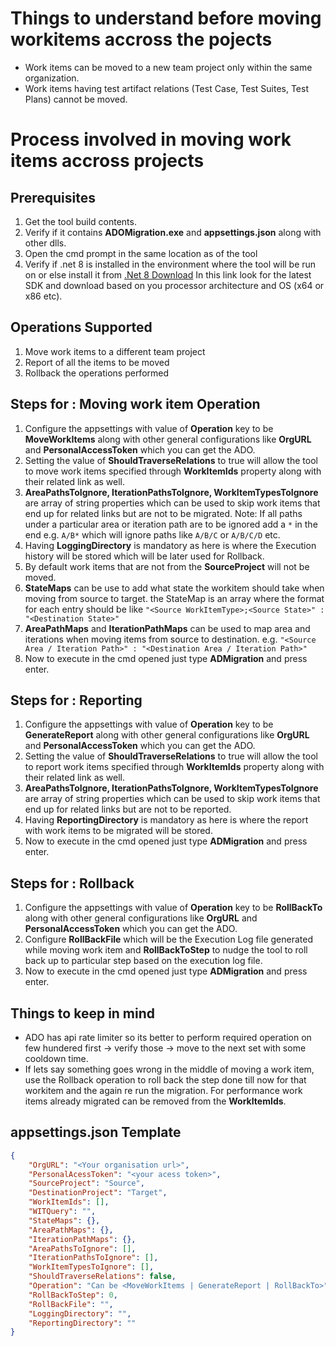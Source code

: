 # Things to understand before moving workitems accross the pojects

-   Work items can be moved to a new team project only within the same organization.
-   Work items having test artifact relations (Test Case, Test Suites, Test Plans) cannot be moved.

# Process involved in moving work items accross projects

## Prerequisites

1. Get the tool build contents.
2. Verify if it contains **ADOMigration.exe** and **appsettings.json** along with other dlls.
3. Open the cmd prompt in the same location as of the tool
4. Verify if .net 8 is installed in the environment where the tool will be run on or else install it from [.Net 8 Download](https://dotnet.microsoft.com/en-us/download/dotnet/8.0) In this link look for the latest SDK and download based on you processor architecture and OS (x64 or x86 etc).

## Operations Supported

1. Move work items to a different team project
2. Report of all the items to be moved
3. Rollback the operations performed

## Steps for : Moving work item Operation

1. Configure the appsettings with value of **Operation** key to be **MoveWorkItems** along with other general configurations like **OrgURL** and **PersonalAccessToken** which you can get the ADO.
2. Setting the value of **ShouldTraverseRelations** to true will allow the tool to move work items specified through **WorkItemIds** property along with their related link as well.
3. **AreaPathsToIgnore, IterationPathsToIgnore, WorkItemTypesToIgnore** are array of string properties which can be used to skip work items that end up for related links but are not to be migrated. Note: If all paths under a particular area or iteration path are to be ignored add a `*` in the end e.g. `A/B*` which will ignore paths like `A/B/C` or `A/B/C/D` etc.
4. Having **LoggingDirectory** is mandatory as here is where the Execution history will be stored which will be later used for Rollback.
5. By default work items that are not from the **SourceProject** will not be moved.
6. **StateMaps** can be use to add what state the workitem should take when moving from source to target. the StateMap is an array where the format for each entry should be like `"<Source WorkItemType>;<Source State>" : "<Destination State>"`
7. **AreaPathMaps** and **IterationPathMaps** can be used to map area and iterations when moving items from source to destination. e.g. `"<Source Area / Iteration Path>" : "<Destination Area / Iteration Path>"`
7. Now to execute in the cmd opened just type **ADMigration** and press enter.

## Steps for : Reporting

1. Configure the appsettings with value of **Operation** key to be **GenerateReport** along with other general configurations like **OrgURL** and **PersonalAccessToken** which you can get the ADO.
2. Setting the value of **ShouldTraverseRelations** to true will allow the tool to report work items specified through **WorkItemIds** property along with their related link as well.
3. **AreaPathsToIgnore, IterationPathsToIgnore, WorkItemTypesToIgnore** are array of string properties which can be used to skip work items that end up for related links but are not to be reported.
4. Having **ReportingDirectory** is mandatory as here is where the report with work items to be migrated will be stored.
5. Now to execute in the cmd opened just type **ADMigration** and press enter.

## Steps for : Rollback

1. Configure the appsettings with value of **Operation** key to be **RollBackTo** along with other general configurations like **OrgURL** and **PersonalAccessToken** which you can get the ADO.
2. Configure **RollBackFile** which will be the Execution Log file generated while moving work item and **RollBackToStep** to nudge the tool to roll back up to particular step based on the execution log file.
3. Now to execute in the cmd opened just type **ADMigration** and press enter.

## Things to keep in mind

-   ADO has api rate limiter so its better to perform required operation on few hundered first -> verify those -> move to the next set with some cooldown time.
-   If lets say something goes wrong in the middle of moving a work item, use the Rollback operation to roll back the step done till now for that workitem and the again re run the migration. For performance work items already migrated can be removed from the **WorkItemIds**.

## appsettings.json Template

```json
{
    "OrgURL": "<Your organisation url>",
    "PersonalAcessToken": "<your acess token>",
    "SourceProject": "Source",
    "DestinationProject": "Target",
    "WorkItemIds": [],
    "WITQuery": "",
    "StateMaps": {},
    "AreaPathMaps": {},
    "IterationPathMaps": {},
    "AreaPathsToIgnore": [],
    "IterationPathsToIgnore": [],
    "WorkItemTypesToIgnore": [],
    "ShouldTraverseRelations": false,
    "Operation": "Can be <MoveWorkItems | GenerateReport | RollBackTo>",
    "RollBackToStep": 0,
    "RollBackFile": "",
    "LoggingDirectory": "",
    "ReportingDirectory": ""
}
```

